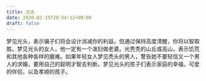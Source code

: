 ```yaml
---
title: 光头
date: 2020-02-15T20:54:12+08:00
draft: false
---
```


梦见光头，表示骗子们将会设计消减你的利益，但通过保持高度清醒，你将以智取胜。梦见光头的女人，他一定有一个泼妇做老婆。光秃秃的山丘或高山，表示饥荒和其他各种各样的磨难。如果年轻女人梦见秃头的男人，警告她不要轻信又一个男人的求婚，要用自己的聪明才智去判断。梦见光头的孩子们表示家庭的幸福，可爱的伴侣，以及孝顺的孩子。
